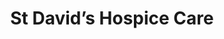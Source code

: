 ---
title: "St David’s Hospice Care"
url: /newport/st-davids-hospice-care-stow-hill/
shop: charity
---